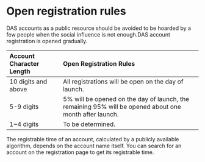 # Open registration rules

DAS accounts as a public resource should be avoided to be hoarded by a few people when the social influence is not enough.DAS account registration is opened gradually.

| Account Character Length | Open Registration Rules                                      |
| :----------------------- | :----------------------------------------------------------- |
| 10 digits and above      | All registrations will be open on the day of launch.         |
| 5-9 digits               | 5% will be opened on the day of launch, the remaining 95% will be opened about one month after launch. |
| 1~4 digits               | To be determined.                                            |

The registrable time of an account, calculated by a publicly available algorithm, depends on the account name itself. You can search for an account on the registration page to get its registrable time.
